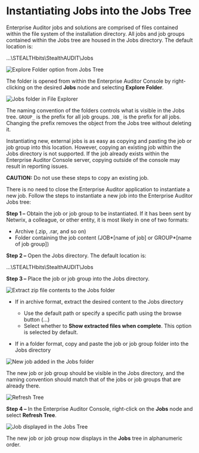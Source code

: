 # Instantiating Jobs into the Jobs Tree

Enterprise Auditor jobs and solutions are comprised of files contained within the file system of the
installation directory. All jobs and job groups contained within the Jobs tree are housed in the
Jobs directory. The default location is:

…\STEALTHbits\StealthAUDIT\Jobs

![Explore Folder option from Jobs Tree](/img/product_docs/accessanalyzer/11.6/accessanalyzer/admin/jobs/explorefolder.webp)

The folder is opened from within the Enterprise Auditor Console by right-clicking on the desired
**Jobs** node and selecting **Explore Folder**.

![Jobs folder in File Explorer](/img/product_docs/accessanalyzer/11.6/accessanalyzer/admin/jobs/explorefolderfileexplorer.webp)

The naming convention of the folders controls what is visible in the Jobs tree. `GROUP_` is the
prefix for all job groups. `JOB_` is the prefix for all jobs. Changing the prefix removes the object
from the Jobs tree without deleting it.

Instantiating new, external jobs is as easy as copying and pasting the job or job group into this
location. However, copying an existing job within the Jobs directory is not supported. If the job
already exists within the Enterprise Auditor Console server, copying outside of the console may
result in reporting issues.

**CAUTION:** Do not use these steps to copy an existing job.

There is no need to close the Enterprise Auditor application to instantiate a new job. Follow the
steps to instantiate a new job into the Enterprise Auditor Jobs tree:

**Step 1 –** Obtain the job or job group to be instantiated. If it has been sent by Netwrix, a
colleague, or other entity, it is most likely in one of two formats:

- Archive (.zip, .rar, and so on)
- Folder containing the job content (JOB*[name of job] or GROUP*[name of job group])

**Step 2 –** Open the Jobs directory. The default location is:

…\STEALTHbits\StealthAUDIT\Jobs

**Step 3 –** Place the job or job group into the Jobs directory.

![Extract zip file contents to the Jobs folder](/img/product_docs/accessanalyzer/11.6/accessanalyzer/admin/jobs/instantiateextract.webp)

- If in archive format, extract the desired content to the Jobs directory

    - Use the default path or specify a specific path using the browse button (…)
    - Select whether to **Show extracted files when complete**. This option is selected by default.

- If in a folder format, copy and paste the job or job group folder into the Jobs directory

![New job added in the Jobs folder ](/img/product_docs/accessanalyzer/11.6/accessanalyzer/admin/jobs/instantiatefileexplorer.webp)

The new job or job group should be visible in the Jobs directory, and the naming convention should
match that of the jobs or job groups that are already there.

![Refresh Tree](/img/product_docs/accessanalyzer/11.6/accessanalyzer/admin/jobs/refreshtree.webp)

**Step 4 –** In the Enterprise Auditor Console, right-click on the **Jobs** node and select
**Refresh Tree**.

![Job displayed in the Jobs Tree](/img/product_docs/accessanalyzer/11.6/accessanalyzer/admin/jobs/instantiatejobstree.webp)

The new job or job group now displays in the **Jobs** tree in alphanumeric order.
